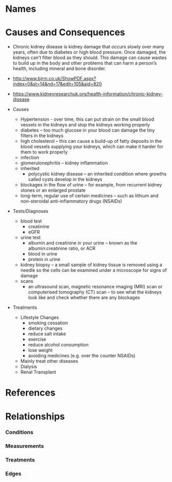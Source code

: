 # Names

# Causes and Consequences

- Chronic kidney disease is kidney damage that occurs slowly over many years, often due to diabetes or high blood pressure. Once damaged, the kidneys can’t filter blood as they should. This damage can cause wastes to build up in the body and other problems that can harm a person’s health, including mineral and bone disorder.
- http://www.bjrm.co.uk/ShowPDF.aspx?index=0&st=14&nd=17&edit=105&aid=820
- https://www.kidneyresearchuk.org/health-information/chronic-kidney-disease

- Causes
    - Hypertension - over time, this can put strain on the small blood vessels in the kidneys and stop the kidneys working properly
    - diabetes – too much glucose in your blood can damage the tiny filters in the kidneys
    - high cholesterol – this can cause a build-up of fatty deposits in the blood vessels supplying your kidneys, which can make it harder for them to work properly
    - infection
    - glomerulonephritis – kidney inflammation
    - inherited
        - polycystic kidney disease – an inherited condition where growths called cysts develop in the kidneys
    - blockages in the flow of urine – for example, from recurrent kidney stones or an enlarged prostate
    - long-term, regular use of certain medicines – such as lithium and non-steroidal anti-inflammatory drugs (NSAIDs)

- Tests/Diagnoses
    - blood test
        - creatinine
        - eGFR
    - urine test
        - albumin and creatinine in your urine – known as the albumin:creatinine ratio, or ACR
        - blood in urine
        - protein in urine
    - kidney biopsy – a small sample of kidney tissue is removed using a needle so the cells can be examined under a microscope for signs of damage
    - scans
        - an ultrasound scan, magnetic resonance imaging (MRI) scan or computerised tomography (CT) scan – to see what the kidneys look like and check whether there are any blockages

- Treatments
    - Lifestyle Changes
        - smoking cessation
        - dietary changes
        - reduce salt intake
        - exercise
        - reduce alcohol consumption
        - lose weight
        - avoiding medicines (e.g. over the counter NSAIDs)
    - Mainly treat other diseases
    - Dialysis
    - Renal Transplant
    

# References

# Relationships

### Conditions

### Measurements

### Treatments

### Edges
